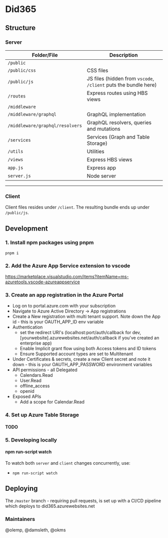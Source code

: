 # Did365 #

## Structure ##

### Server ###
Folder/File | Description
--- | --- | 
`/public` |
`/public/css` | CSS files
`/public/js` | JS files (hidden from `vscode`, `/client` puts the bundle here)
`/routes` | Express routes using HBS views
`/middleware` |
`/middleware/graphql` | GraphQL implementation
`/middleware/graphql/resolvers` | GraphQL resolvers, queries and mutations
`/services` | Services (Graph and Table Storage)
`/utils` | Utilities
`/views` | Express HBS views
`app.js` | Express app
`server.js` | Node server  
***


### Client ###
Client files resides under `/client`. The resulting bundle ends up under `/public/js`.
 
## Development ##

### 1. Install npm packages using pnpm ###
`pnpm i`

### 2. Add the Azure App Service extension to vscode ###
https://marketplace.visualstudio.com/items?itemName=ms-azuretools.vscode-azureappservice

### 3. Create an app registration in the Azure Portal ###

*  Log on to portal.azure.com with your subscription
*  Navigate to Azure Active Directory -> App registrations
*  Create a New registration with multi tenant support. Note down the App id - this is your OAUTH_APP_ID env variable
*  Authentication
   *  set the redirect URI's (localhost:port/auth/callback for dev, [yourwebsite].azurewebsites.net/auth/callback if you've created an enterprise app)
   *  Enable Implicit grant flow using both Access tokens and ID tokens
   *  Ensure Supported account types are set to Multitenant
*  Under Certificates & secrets, create a new Client secret and note it down - this is your OAUTH_APP_PASSWORD environment variables
* API permissions - all Delegated
    * Calendars.Read
    * User.Read
    * offline_access
    * openid
* Exposed APIs
  * Add a scope for Calendar.Read

### 4. Set up Azure Table Storage ###

#### TODO

### 5. Developing locally ###

#### npm run-script watch ####

To watch both `server` and `client` changes concurrently, use:
* `npm run-script watch` 

## Deploying ##

The `/master` branch - requiring pull requests, is set up with a CI/CD pipeline which deploys to did365.azurewebsites.net


### Maintainers

@olemp, @damsleth, @okms